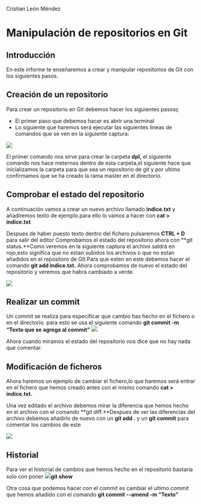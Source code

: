 ﻿Cristian León Méndez

# Manipulación de repositorios en Git


## Introducción

En este informe te enseñaremos a crear y manipular repositorios de Git con los siguientes pasos.

## Creación de un repositorio

Para crear un repositorio en Git debemos hacer los siguientes pasosç

- El primer paso que debemos hacer es abrir una terminal
- Lo siguiente que haremos será ejecutar las siguientes lineas de comandos que se ven en la siguiente captura:

![](./img/Aspose.Words.371cbc02-7467-440f-8d21-8b751806957c.002.jpeg)

El primer comando nos sirve para crear la carpeta **dpl,** el siguiente comando nos hace meternos dentro de esta carpeta,el siguiente hace que inicializamos la carpeta para que sea un repositorio de git y por ultimo confirmamos que se ha creado la rama master en el directorio.

## Comprobar el estado del repositorio

A continuación vamos a crear un nuevo archivo llamado **indice.txt** y añadiremos texto de ejemplo.para ello lo vamos a hacer con **cat > indice.txt**

Despues de haber puesto texto dentro del fichero pulsaremos **CTRL + D** para salir del editor Comprobamos el estado del repositorio ahora con **git status.**Como veremos en la siguiente captura el archivo saldrá en rojo,esto significa que no estan subidos los archivos o que no estan añadidos en el repositoro de GIt.Para que esten en este debemos hacer el comando **git add indice.txt.** Ahora comprobamos de nuevo el estado del repositorio y veremos que habrá cambiado a verde.


![](./img/Aspose.Words.371cbc02-7467-440f-8d21-8b751806957c.004.png)

## Realizar un commit

Un commit se realiza para especificar que cambio has hecho en el fichero o en el directorio. para esto se usa el siguiente comando **git commit -m “Texto que se agrega al commit”**
![](./img/Aspose.Words.371cbc02-7467-440f-8d21-8b751806957c.003.png)


Ahora cuando miramos el estado del repositorio nos dice que no hay nada que comentar.

## Modificación de ficheros

Ahora haremos un ejemplo de cambiar el fichero,lo que haremos será entrar en el fichero que hemos creado antes con el mismo comando **cat > indice.txt.**

Una vez editado el archivo debemos mirar la diferencia que hemos hecho en el archivo con el comando **git diff.**Despues de ver las diferencias del archivo debemos añadirlo de nuevo con un **git add .** y un **git commit** para comentar los cambios de este

![](./img/Aspose.Words.371cbc02-7467-440f-8d21-8b751806957c.005.png)

## Historial

Para ver el historial de cambios que hemos hecho en el repositorio bastaría solo con poner ![](./img/Aspose.Words.371cbc02-7467-440f-8d21-8b751806957c.006.jpeg)**git show**

Otra cosa que podemos hacer con el commit es cambiar el ultimo commit que hemos añadido con el comando **git commit --amend -m “Texto”**
